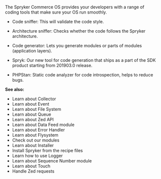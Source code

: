 The Spryker Commerce OS provides your developers with a range of coding tools that make sure your OS run smoothly.

- Code sniffer: This will validate the code style.

- Architecture sniffer: Checks whether the code follows the Spryker architecture.

- Code generator: Lets you generate modules or parts of modules (application layers).

- Spryk: Our new tool for code generation that ships as a part of the SDK product starting from 201903.0 release.

- PHPStan: Static code analyzer for code introspection, helps to reduce bugs.

**See also:**

* Learn about Collector
* Learn about Event
* Learn about File System
* Learn about Queue
* Learn about Zed API
* Learn about Data Feed module
* Learn about Error Handler
* Learn about Flysystem
* Check out our modules
* Learn about Installer
* Install Spryker from the recipe files
* Learn how to use Logger
* Learn about Sequence Number module
* Learn about Touch
* Handle Zed requests